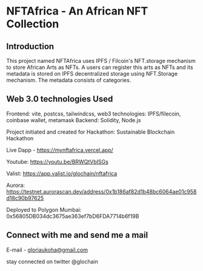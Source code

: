 # NFTAfrica - An African NFT Collection

## Introduction
This project named NFTAfrica uses IPFS / Filcoin's NFT.storage mechanism to store African Arts as NFTs. A users can register this arts as NFTs and its metadata is stored on IPFS decentralized storage using NFT.Storage mechanism.  The metadata consists of categories. 

## Web 3.0 technologies Used

Frontend: vite, postcss, tailwindcss, 
web3 technologies: IPFS/filecoin, coinbase wallet, metamask
Backend: Solidity, Node.js

Project initiated and created for Hackathon: Sustainable Blockchain Hackathon 

Live Dapp - https://mynftafrica.vercel.app/

Youtube: https://youtu.be/BRWQtVbISGs

Valist: https://app.valist.io/glochain/nftafrica

Aurora: https://testnet.aurorascan.dev/address/0x1b186af82d1b48bc6064ae01c958d18c90b97625

Deployed to Polygon Mumbai: 0x56805DB034dc3675ae363ef7bD6FDA7714b6f19B


## Connect with me and send me a mail

E-mail - gloriaukoha@gmail.com

stay connected on twitter @glochain
